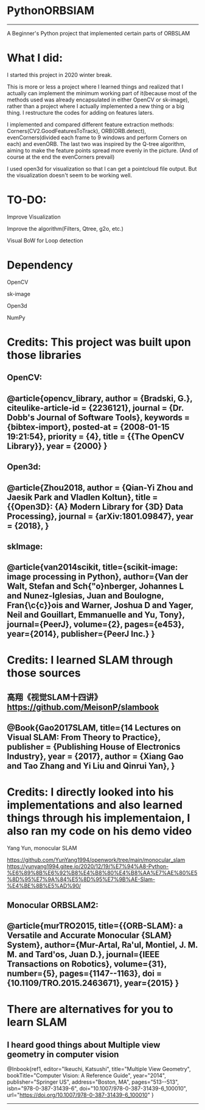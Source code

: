 # PythonORBSlAM
--------------------
A Beginner's Python project that implemented certain parts of ORBSLAM

# What I did:
I started this project in 2020 winter break.

This is more or less a project where I learned things and realized that I actually can implement the minimum working part of it(because most of the methods used was already encapsulated in either OpenCV or sk-image), rather than a project where I actually implemented a new thing or a big thing. I restructure the codes for adding on features laters. 

I implemented and compared different feature extraction methods: Corners(CV2.GoodFeaturesToTrack), ORB(ORB.detect), evenCorners(divided each frame to 9 windows and perform Corners on each) and evenORB. The last two was inspired by the Q-tree algorithm, aiming to make the feature points spread more evenly in the picture. (And of course at the end the evenCorners prevail)

I used open3d for visualization so that I can get a pointcloud file output. But the visualization doesn't seem to be working well. 

# TO-DO:
Improve Visualization

Improve the algorithm(Filters, Qtree, g2o, etc.)

Visual BoW for Loop detection

# Dependency

OpenCV

sk-image

Open3d

NumPy


# Credits: This project was built upon those libraries

OpenCV:
---
@article{opencv_library,
    author = {Bradski, G.},
    citeulike-article-id = {2236121},
    journal = {Dr. Dobb's Journal of Software Tools},
    keywords = {bibtex-import},
    posted-at = {2008-01-15 19:21:54},
    priority = {4},
    title = {{The OpenCV Library}},
    year = {2000}
}
---
Open3d:
---
@article{Zhou2018,
    author    = {Qian-Yi Zhou and Jaesik Park and Vladlen Koltun},
    title     = {{Open3D}: {A} Modern Library for {3D} Data Processing},
    journal   = {arXiv:1801.09847},
    year      = {2018},
}
---
skImage:
---
@article{van2014scikit,
  title={scikit-image: image processing in Python},
  author={Van der Walt, Stefan and Sch{\"o}nberger, Johannes L and Nunez-Iglesias, Juan and Boulogne, Fran{\c{c}}ois and Warner, Joshua D and Yager, Neil and Gouillart, Emmanuelle and Yu, Tony},
  journal={PeerJ},
  volume={2},
  pages={e453},
  year={2014},
  publisher={PeerJ Inc.}
}
---


# Credits: I learned SLAM through those sources
高翔《视觉SLAM十四讲》 https://github.com/MeisonP/slambook
---
@Book{Gao2017SLAM, title={14 Lectures on Visual SLAM: From Theory to Practice}, publisher = {Publishing House of Electronics Industry}, year = {2017}, author = {Xiang Gao and Tao Zhang and Yi Liu and Qinrui Yan}, }
---
# Credits: I directly looked into his implementations and also learned things through his implementaion, I also ran my code on his demo video
Yang Yun, monocular SLAM

https://github.com/YunYang1994/openwork/tree/main/monocular_slam
https://yunyang1994.gitee.io/2020/12/19/%E7%94%A8-Python-%E6%89%8B%E6%92%B8%E4%B8%80%E4%B8%AA%E7%AE%80%E5%8D%95%E7%9A%84%E5%8D%95%E7%9B%AE-Slam-%E4%BE%8B%E5%AD%90/

Monocular ORBSLAM2:
---
@article{murTRO2015,
  title={{ORB-SLAM}: a Versatile and Accurate Monocular {SLAM} System},
  author={Mur-Artal, Ra\'ul, Montiel, J. M. M. and Tard\'os, Juan D.},
  journal={IEEE Transactions on Robotics},
  volume={31},
  number={5},
  pages={1147--1163},
  doi = {10.1109/TRO.2015.2463671},
  year={2015}
 }
---
# There are alternatives for you to learn SLAM
I heard good things about **Multiple view geometry in computer vision**
---
@Inbook{ref1,
editor="Ikeuchi, Katsushi",
title="Multiple View Geometry",
bookTitle="Computer Vision: A Reference Guide",
year="2014",
publisher="Springer US",
address="Boston, MA",
pages="513--513",
isbn="978-0-387-31439-6",
doi="10.1007/978-0-387-31439-6_100010",
url="https://doi.org/10.1007/978-0-387-31439-6_100010"
}

---

